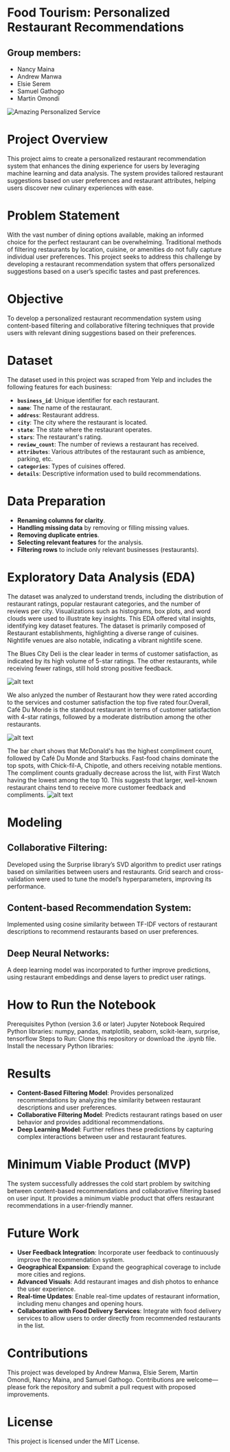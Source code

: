 # Food Tourism: Personalized Restaurant Recommendations
## Group members:
* Nancy Maina
* Andrew Manwa
* Elsie Serem
* Samuel Gathogo
* Martin Omondi
  
![Amazing Personalized Service](https://www.lsretail.com/hubfs/BLOG_5-ways-offer-amazing-personalized-service-restaurant.png)
# Project Overview
This project aims to create a personalized restaurant recommendation system that enhances the dining experience for users by leveraging machine learning and data analysis. The system provides tailored restaurant suggestions based on user preferences and restaurant attributes, helping users discover new culinary experiences with ease.

# Problem Statement
With the vast number of dining options available, making an informed choice for the perfect restaurant can be overwhelming. Traditional methods of filtering restaurants by location, cuisine, or amenities do not fully capture individual user preferences. This project seeks to address this challenge by developing a restaurant recommendation system that offers personalized suggestions based on a user’s specific tastes and past preferences.

# Objective
To develop a personalized restaurant recommendation system using content-based filtering and collaborative filtering techniques that provide users with relevant dining suggestions based on their preferences.

# Dataset
The dataset used in this project was scraped from Yelp and includes the following features for each business:

- **`business_id`**: Unique identifier for each restaurant.
- **`name`**: The name of the restaurant.
- **`address`**: Restaurant address.
- **`city`**: The city where the restaurant is located.
- **`state`**: The state where the restaurant operates.
- **`stars`**: The restaurant's rating.
- **`review_count`**: The number of reviews a restaurant has received.
- **`attributes`**: Various attributes of the restaurant such as ambience, parking, etc.
- **`categories`**: Types of cuisines offered.
- **`details`**: Descriptive information used to build recommendations.

# Data Preparation
 - **Renaming columns for clarity**.
- **Handling missing data** by removing or filling missing values.
- **Removing duplicate entries**.
- **Selecting relevant features** for the analysis.
- **Filtering rows** to include only relevant businesses (restaurants).

# Exploratory Data Analysis (EDA)
The dataset was analyzed to understand trends, including the distribution of restaurant ratings, popular restaurant categories, and the number of reviews per city. Visualizations such as histograms, box plots, and word clouds were used to illustrate key insights.
This EDA offered vital insights, identifying key dataset features. The dataset is primarily composed of  Restaurant establishments, highlighting a diverse range of cuisines. Nightlife venues are also notable, indicating a vibrant nightlife scene.
 
 The Blues City Deli is the clear leader in terms of customer satisfaction, as indicated by its high volume of 5-star ratings. The other restaurants, while receiving fewer ratings, still hold strong positive feedback.

 ![alt text](image.png)
 
 We also anlyzed the number of  Restaurant how they were rated according to the services and costumer satisfaction the top five rated four.Overall, Café Du Monde is the standout restaurant in terms of customer satisfaction with 4-star ratings, followed by a moderate distribution among the other restaurants.

 ![alt text](image-1.png)

 The bar chart shows that McDonald's has the highest compliment count, followed by Café Du Monde and Starbucks. Fast-food chains dominate the top spots, with Chick-fil-A, Chipotle, and others receiving notable mentions. The compliment counts gradually decrease across the list, with First Watch having the lowest among the top 10. This suggests that larger, well-known restaurant chains tend to receive more customer feedback and compliments.
 ![alt text](image-2.png)

# Modeling
## Collaborative Filtering:

Developed using the Surprise library’s SVD algorithm to predict user ratings based on similarities between users and restaurants.
Grid search and cross-validation were used to tune the model’s hyperparameters, improving its performance.

## Content-based Recommendation System:

Implemented using cosine similarity between TF-IDF vectors of restaurant descriptions to recommend restaurants based on user preferences.

## Deep Neural Networks:

A deep learning model was incorporated to further improve predictions, using restaurant embeddings and dense layers to predict user ratings.

# How to Run the Notebook
Prerequisites
Python (version 3.6 or later)
Jupyter Notebook
Required Python libraries: numpy, pandas, matplotlib, seaborn, scikit-learn, surprise, tensorflow
Steps to Run:
Clone this repository or download the .ipynb file.
Install the necessary Python libraries:

# Results

- **Content-Based Filtering Model**: Provides personalized recommendations by analyzing the similarity between restaurant descriptions and user preferences.
- **Collaborative Filtering Model**: Predicts restaurant ratings based on user behavior and provides additional recommendations.
- **Deep Learning Model**: Further refines these predictions by capturing complex interactions between user and restaurant features.

# Minimum Viable Product (MVP)
The system successfully addresses the cold start problem by switching between content-based recommendations and collaborative filtering based on user input. It provides a minimum viable product that offers restaurant recommendations in a user-friendly manner.

# Future Work
 - **User Feedback Integration**: Incorporate user feedback to continuously improve the recommendation system.
- **Geographical Expansion**: Expand the geographical coverage to include more cities and regions.
- **Advanced Visuals**: Add restaurant images and dish photos to enhance the user experience.
- **Real-time Updates**: Enable real-time updates of restaurant information, including menu changes and opening hours.
- **Collaboration with Food Delivery Services**: Integrate with food delivery services to allow users to order directly from recommended restaurants in the list.

# Contributions
This project was developed by Andrew Manwa, Elsie Serem, Martin Omondi, Nancy Maina, and Samuel Gathogo. Contributions are welcome—please fork the repository and submit a pull request with proposed improvements.

# License
This project is licensed under the MIT License. 
